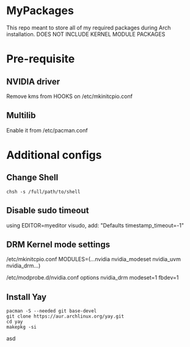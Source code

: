 # MyPackages
This repo meant to store all of my required packages during Arch installation. DOES NOT INCLUDE KERNEL MODULE PACKAGES
# Pre-requisite
## NVIDIA driver
Remove kms from HOOKS on /etc/mkinitcpio.conf
## Multilib
Enable it from /etc/pacman.conf
# Additional configs
## Change Shell
```
chsh -s /full/path/to/shell
```
## Disable sudo timeout
using EDITOR=myeditor visudo, add:
"Defaults timestamp_timeout=-1"
## DRM Kernel mode settings
/etc/mkinitcpio.conf
MODULES=(…nvidia nvidia_modeset nvidia_uvm nvidia_drm…)

/etc/modprobe.d/nvidia.conf
options nvidia_drm modeset=1 fbdev=1
## Install Yay
```
pacman -S --needed git base-devel
git clone https://aur.archlinux.org/yay.git
cd yay
makepkg -si
```

asd
